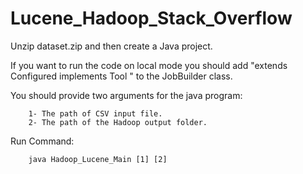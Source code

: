 # Lucene_Hadoop_Stack_Overflow

Unzip dataset.zip and then create a Java project. 

If you want to run the code on local mode you should add "extends Configured implements Tool " to the JobBuilder class.

You should provide two arguments for the java program:
```	
	1- The path of CSV input file.
	2- The path of the Hadoop output folder.
```

Run Command:
```
	java Hadoop_Lucene_Main [1] [2]
```

